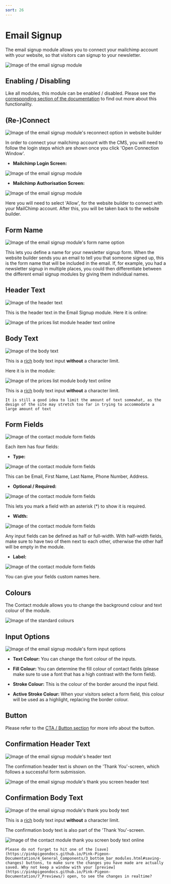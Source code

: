 ```yaml
---
sort: 26
---
```


# Email Signup

The email signup module allows you to connect your mailchimp account with your website, so that visitors can signup to your newsletter.

![Image of the email signup module](https://raw.githubusercontent.com/pinkpigeondocs/Pink-Pigeon-Documentation/master/docs/6_Modules/images/26_email_signup_online.png)

## Enabling / Disabling

Like all modules, this module can be enabled / disabled. Please see the [corresponding section of the documentation][endis] to find out more about this functionality.

[endis]: https://pinkpigeondocs.github.io/Pink-Pigeon-Documentation/4_General_Components/4_enabling_disabling_modules.html

## (Re-)Connect
![Image of the email signup module's reconnect option in website builder](https://raw.githubusercontent.com/pinkpigeondocs/Pink-Pigeon-Documentation/master/docs/6_Modules/images/26_email_signup_reconnect_in_cms.png)

In order to connect your mailchimp account with the CMS, you will need to follow the login steps which are shown once you click 'Open Connection Window'.

- **Mailchimp Login Screen:**

![Image of the email signup module](https://raw.githubusercontent.com/pinkpigeondocs/Pink-Pigeon-Documentation/master/docs/6_Modules/images/26_email_signup_reconnect_mailchimp_one.png)

- **Mailchimp Authorisation Screen:**

![Image of the email signup module](https://raw.githubusercontent.com/pinkpigeondocs/Pink-Pigeon-Documentation/master/docs/6_Modules/images/26_email_signup_reconnect_mailchimp_two.png)

Here you will need to select 'Allow', for the website builder to connect with your MailChimp account. After this, you will be taken back to the website builder.

## Form Name

![Image of the email signup module's form name option](https://raw.githubusercontent.com/pinkpigeondocs/Pink-Pigeon-Documentation/master/docs/6_Modules/images/26_email_signup_form_name_in_cms.png)

This lets you define a name for your newsletter signup form. When the website builder sends you an email to tell you that someone signed up, this is the form name that will be included in the email. If, for example, you had a newsletter signup in multiple places, you could then differentiate between the different email signup modules by giving them individual names.

## Header Text

![Image of the header text](https://raw.githubusercontent.com/pinkpigeondocs/Pink-Pigeon-Documentation/master/docs/common_elements_images/header_text.png)

This is the header text in the Email Signup module. Here it is online:

![Image of the prices list module header text online](https://raw.githubusercontent.com/pinkpigeondocs/Pink-Pigeon-Documentation/master/docs/6_Modules/images/26_email_signup_online_header_text.png)

## Body Text

![Image of the body text](https://raw.githubusercontent.com/pinkpigeondocs/Pink-Pigeon-Documentation/master/docs/common_elements_images/body_text.png)

This is a [rich](https://pinkpigeondocs.github.io/Pink-Pigeon-Documentation/4_General_Components/6_rich_text_editing.html) body text input **without** a character limit.

Here it is in the module:

![Image of the prices list module body text online](https://raw.githubusercontent.com/pinkpigeondocs/Pink-Pigeon-Documentation/master/docs/6_Modules/images/26_email_signup_online_body_text.png)

This is a [rich](https://pinkpigeondocs.github.io/Pink-Pigeon-Documentation/4_General_Components/6_rich_text_editing.html) body text input **without** a character limit.

```tip
It is still a good idea to limit the amount of text somewhat, as the design of the site may stretch too far in trying to accommodate a large amount of text
```

## Form Fields

![Image of the contact module form fields](https://raw.githubusercontent.com/pinkpigeondocs/Pink-Pigeon-Documentation/master/docs/6_Modules/images/26_email_signup_form_fields_in_cms.png)

Each item has four fields:

- **Type:**

![Image of the contact module form fields](https://raw.githubusercontent.com/pinkpigeondocs/Pink-Pigeon-Documentation/master/docs/6_Modules/images/26_email_signup_form_fields_type_in_cms.png)

This can be Email, First Name, Last Name, Phone Number, Address.

- **Optional / Required:**

![Image of the contact module form fields](https://raw.githubusercontent.com/pinkpigeondocs/Pink-Pigeon-Documentation/master/docs/6_Modules/images/26_email_signup_form_fields_optional_in_cms.png)

This lets you mark a field with an asterisk (\*) to show it is required.

- **Width:**

![Image of the contact module form fields](https://raw.githubusercontent.com/pinkpigeondocs/Pink-Pigeon-Documentation/master/docs/6_Modules/images/26_email_signup_form_fields_width_in_cms.png)

Any input fields can be defined as half or full-width. With half-width fields, make sure to have two of them next to each other, otherwise the other half will be empty in the module.

- **Label:**

![Image of the contact module form fields](https://raw.githubusercontent.com/pinkpigeondocs/Pink-Pigeon-Documentation/master/docs/6_Modules/images/26_email_signup_form_fields_label_in_cms.png)

You can give your fields custom names here.


## Colours

The Contact module allows you to change the background colour and text colour of the module.

![Image of the standard colours](https://raw.githubusercontent.com/pinkpigeondocs/Pink-Pigeon-Documentation/master/docs/common_elements_images/standard_colours.png)

## Input Options

![Image of the email signup module's form input options](https://raw.githubusercontent.com/pinkpigeondocs/Pink-Pigeon-Documentation/master/docs/6_Modules/images/4_contact_form_input_options.png)

- **Text Colour:** You can change the font colour of the inputs.

- **Fill Colour:** You can determine the fill colour of contact fields (please make sure to use a font that has a high contrast with the form field).

- **Stroke Colour:** This is the colour of the border around the input field.

- **Active Stroke Colour:** When your visitors select a form field, this colour will be used as a highlight, replacing the border colour.

## Button

Please refer to the [CTA / Button section](https://pinkpigeondocs.github.io/Pink-Pigeon-Documentation/4_General_Components/5_CTA_button.html) for more info about the button.

## Confirmation Header Text

![Image of the email signup module's header text](https://raw.githubusercontent.com/pinkpigeondocs/Pink-Pigeon-Documentation/master/docs/common_elements_images/header_text.png)

The confirmation header text is shown on the 'Thank You'-screen, which follows a successful form submission.

![Image of the email signup module's thank you screen header text](https://raw.githubusercontent.com/pinkpigeondocs/Pink-Pigeon-Documentation/master/docs/6_Modules/images/4_contact_form_thankyou_header.png)

## Confirmation Body Text

![Image of the email signup module's thank you body text](https://raw.githubusercontent.com/pinkpigeondocs/Pink-Pigeon-Documentation/master/docs/6_Modules/images/4_contact_body.png)

This is a [rich](https://pinkpigeondocs.github.io/Pink-Pigeon-Documentation/4_General_Components/6_rich_text_editing.html) body text input **without** a character limit.

The confirmation body text is also part of the 'Thank You'-screen.

![Image of the contact module thank you screen body text online](https://raw.githubusercontent.com/pinkpigeondocs/Pink-Pigeon-Documentation/master/docs/6_Modules/images/4_contact_form_thankyou_body.png)



```tip
Please do not forget to hit one of the [save](https://pinkpigeondocs.github.io/Pink-Pigeon-Documentation/4_General_Components/3_bottom_bar_modules.html#saving-changes) buttons, to make sure the changes you have made are actually saved. Why not keep a window with your [preview](https://pinkpigeondocs.github.io/Pink-Pigeon-Documentation/7_Previews/) open, to see the changes in realtime?
```